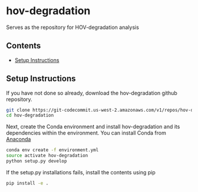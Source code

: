 # hov-degradation
Serves as the repository for HOV-degradation analysis

## Contents

* [Setup Instructions](#setup-instructions)

## Setup Instructions
If you have not done so already, download the hov-degradation github repository.

```bash
git clone https://git-codecommit.us-west-2.amazonaws.com/v1/repos/hov-degradation
cd hov-degradation
```

Next, create the Conda environment and install hov-degradation and its
dependencies within the environment. You can install Conda from
[Anaconda](https://www.anaconda.com/download)

```bash
conda env create -f environment.yml
source activate hov-degradation
python setup.py develop
```

If the setup.py installations fails, install the contents using pip

```bash
pip install -e .
```
